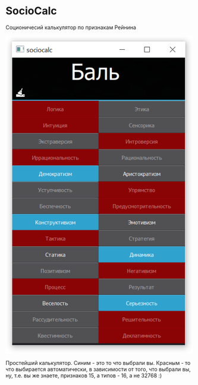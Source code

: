 # SocioCalc

Соционичесий калькулятор по признакам Рейнина

![Скриншот работающей программы](sociocalc.png?raw=true "SocioCalc")

Простейший калькулятор. Синим - это то что выбрали вы. Красным - то что выбирается автоматически, в зависимости от того, что выбрали вы, ну, т.е. вы же знаете, признаков 15, а типов - 16, а не 32768 :)
